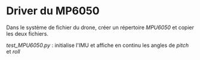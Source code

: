 # Driver du MP6050

Dans le système de fichier du drone, créer un répertoire _MPU6050_ et copier les deux fichiers.

_test_MPU6050.py_ : initialise l'IMU et affiche en continu les angles de _pitch_ et _roll_


